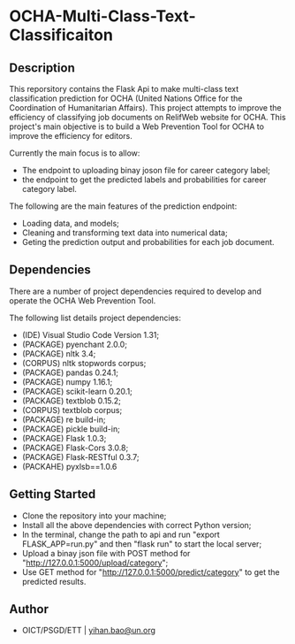 # OCHA-Multi-Class-Text-Classificaiton

## Description
This reporsitory contains the Flask Api to make multi-class text classification prediction for OCHA (United Nations Office for the Coordination of Humanitarian Affairs). This project attempts to improve the efficiency of classifying job documents on RelifWeb website for OCHA. This project's main objective is to build a Web Prevention Tool for OCHA to improve the efficiency for editors.

Currently the main focus is to allow:

* The endpoint to uploading binay joson file for career category label;
* the endpoint to get the predicted labels and probabilities for career category label.

The following are the main features of the prediction endpoint:

* Loading data, and models;
* Cleaning and transforming text data into numerical data;
* Geting the prediction output and probabilities for each job document.

## Dependencies

There are a number of project dependencies required to develop and operate the OCHA Web Prevention Tool.

The following list details project dependencies:

* (IDE) Visual Studio Code Version 1.31;
* (PACKAGE) pyenchant 2.0.0;
* (PACKAGE) nltk 3.4;
* (CORPUS) nltk stopwords corpus;
* (PACKAGE) pandas 0.24.1;
* (PACKAGE) numpy 1.16.1;
* (PACKAGE) scikit-learn 0.20.1;
* (PACKAGE) textblob 0.15.2;
* (CORPUS) textblob corpus;
* (PACKAGE) re build-in;
* (PACKAGE) pickle build-in;
* (PACKAGE) Flask 1.0.3;
* (PACKAGE) Flask-Cors 3.0.8;
* (PACKAGE) Flask-RESTful 0.3.7;
* (PACKAHE) pyxlsb==1.0.6

## Getting Started

* Clone the repository into your machine;
* Install all the above dependencies with correct Python version;
* In the terminal, change the path to api and run "export FLASK_APP=run.py" and then "flask run" to start the local server;
* Upload a binay json file with POST method for "http://127.0.0.1:5000/upload/category";
* Use GET method for "http://127.0.0.1:5000/predict/category" to get the predicted results.

## Author
* OICT/PSGD/ETT | yihan.bao@un.org